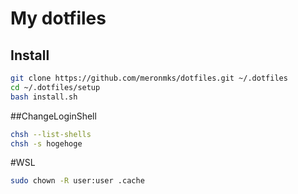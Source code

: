 # My dotfiles

## Install
```bash
git clone https://github.com/meronmks/dotfiles.git ~/.dotfiles
cd ~/.dotfiles/setup
bash install.sh
```

##ChangeLoginShell
```bash
chsh --list-shells
chsh -s hogehoge
```

#WSL
```bash
sudo chown -R user:user .cache
```
